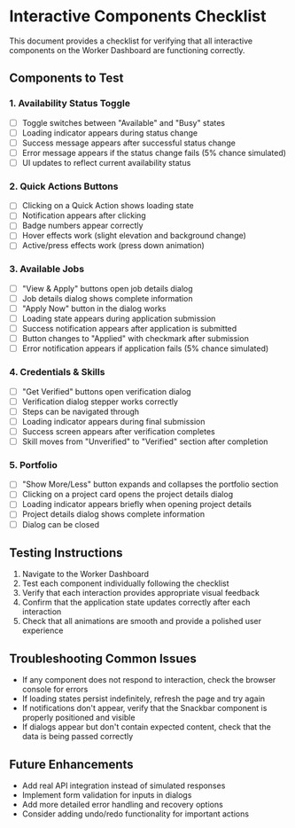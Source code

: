 # Interactive Components Checklist

This document provides a checklist for verifying that all interactive components on the Worker Dashboard are functioning correctly.

## Components to Test

### 1. Availability Status Toggle
- [ ] Toggle switches between "Available" and "Busy" states
- [ ] Loading indicator appears during status change
- [ ] Success message appears after successful status change
- [ ] Error message appears if the status change fails (5% chance simulated)
- [ ] UI updates to reflect current availability status

### 2. Quick Actions Buttons
- [ ] Clicking on a Quick Action shows loading state
- [ ] Notification appears after clicking
- [ ] Badge numbers appear correctly 
- [ ] Hover effects work (slight elevation and background change)
- [ ] Active/press effects work (press down animation)

### 3. Available Jobs
- [ ] "View & Apply" buttons open job details dialog
- [ ] Job details dialog shows complete information
- [ ] "Apply Now" button in the dialog works
- [ ] Loading state appears during application submission
- [ ] Success notification appears after application is submitted
- [ ] Button changes to "Applied" with checkmark after submission
- [ ] Error notification appears if application fails (5% chance simulated)

### 4. Credentials & Skills
- [ ] "Get Verified" buttons open verification dialog
- [ ] Verification dialog stepper works correctly
- [ ] Steps can be navigated through
- [ ] Loading indicator appears during final submission
- [ ] Success screen appears after verification completes
- [ ] Skill moves from "Unverified" to "Verified" section after completion

### 5. Portfolio
- [ ] "Show More/Less" button expands and collapses the portfolio section
- [ ] Clicking on a project card opens the project details dialog
- [ ] Loading indicator appears briefly when opening project details
- [ ] Project details dialog shows complete information
- [ ] Dialog can be closed

## Testing Instructions

1. Navigate to the Worker Dashboard
2. Test each component individually following the checklist
3. Verify that each interaction provides appropriate visual feedback
4. Confirm that the application state updates correctly after each interaction
5. Check that all animations are smooth and provide a polished user experience

## Troubleshooting Common Issues

- If any component does not respond to interaction, check the browser console for errors
- If loading states persist indefinitely, refresh the page and try again
- If notifications don't appear, verify that the Snackbar component is properly positioned and visible
- If dialogs appear but don't contain expected content, check that the data is being passed correctly

## Future Enhancements

- Add real API integration instead of simulated responses
- Implement form validation for inputs in dialogs
- Add more detailed error handling and recovery options
- Consider adding undo/redo functionality for important actions 